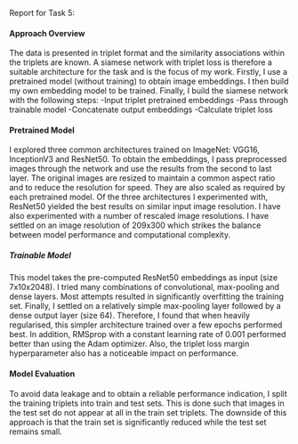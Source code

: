 Report for Task 5:

#### Approach Overview
The data is presented in triplet format and the similarity associations within the triplets are known. A siamese network with triplet loss is therefore a suitable architecture for the task and is the focus of my work.
Firstly, I use a pretrained model (without training) to obtain image embeddings. I then build my own embedding model to be trained. Finally, I build the siamese network with the following steps:
         -Input triplet pretrained embeddings
         -Pass through trainable model
         -Concatenate output embeddings
         -Calculate triplet loss

#### Pretrained Model
I explored three common architectures trained on ImageNet: VGG16, InceptionV3 and ResNet50. To obtain the embeddings, I pass preprocessed images through the network and use the results from the second to last layer. The original images are resized to maintain a common aspect ratio and to reduce the resolution for speed. They are also scaled as required by each pretrained model. Of the three architectures I experimented with, ResNet50 yielded the best results on similar input image resolution. I have also experimented with a number of rescaled image resolutions. I have settled on an image resolution of 209x300 which strikes the balance between model performance and computational complexity.

##### Trainable Model
This model takes the pre-computed ResNet50 embeddings as input (size 7x10x2048). I tried many combinations of convolutional, max-pooling and dense layers. Most attempts resulted in significantly overfitting the training set. Finally, I settled on a relatively simple max-pooling layer followed by a dense output layer (size 64). Therefore, I found that when heavily regularised, this simpler architecture trained over a few epochs performed best.
In addition, RMSprop with a constant learning rate of 0.001 performed better than using the Adam optimizer. Also, the triplet loss margin hyperparameter also has a noticeable impact on performance.

#### Model Evaluation
To avoid data leakage and to obtain a reliable performance indication, I split the training triplets into train and test sets. This is done such that images in the test set do not appear at all in the train set triplets. The downside of this approach is that the train set is significantly reduced while the test set remains small.
